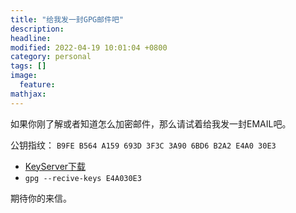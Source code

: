 ```yaml
---
title: "给我发一封GPG邮件吧"
description: 
headline: 
modified: 2022-04-19 10:01:04 +0800
category: personal
tags: []
image: 
  feature: 
mathjax: 
---
```


如果你刚了解或者知道怎么加密邮件，那么请试着给我发一封EMAIL吧。

公钥指纹：
```B9FE B564 A159 693D 3F3C 3A90 6BD6 B2A2 E4A0 30E3```

+ [KeyServer下载](https://keys.openpgp.org/vks/v1/by-fingerprint/B9FEB564A159693D3F3C3A906BD6B2A2E4A030E3)
+ ```gpg --recive-keys E4A030E3```

期待你的来信。